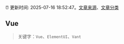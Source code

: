 :alarm_clock: 更新时间: 2025-07-16 18:52:47。[文章来源](/README.md)、[文章分类](/TAGS.md)

## Vue


> 关键字：`Vue`、`ElementUI`、`Vant`



